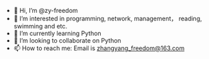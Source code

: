 - 👋 Hi, I’m @zy-freedom
- 👀 I’m interested in programming, network, management， reading, swimming and etc.
- 🌱 I’m currently learning Python
- 💞️ I’m looking to collaborate on Python
- 📫 How to reach me: Email is zhangyang_freedom@163.com

<!---
zy-freedom/zy-freedom is a ✨ special ✨ repository because its `README.md` (this file) appears on your GitHub profile.
You can click the Preview link to take a look at your changes.
--->
